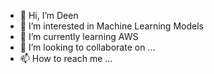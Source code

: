 - 👋 Hi, I’m Deen
- 👀 I’m interested in Machine Learning Models
- 🌱 I’m currently learning AWS
- 💞️ I’m looking to collaborate on ...
- 📫 How to reach me ...

<!---
rabimist/rabimist is a ✨ special ✨ repository because its `README.md` (this file) appears on your GitHub profile.
You can click the Preview link to take a look at your changes.
--->
